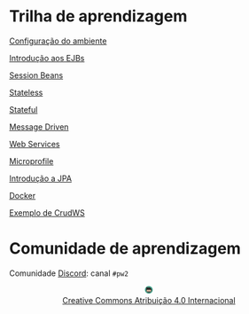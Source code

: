 # Trilha de aprendizagem

[Configuração do ambiente](documento/ambiente.md)

[Introdução aos EJBs](slides/02-introdução/index.html) 

[Session Beans](slides/03-session-beans-01/index.html)

[Stateless](https://rodrigoprestesmachado.github.io/pw2/)

[Stateful](https://rodrigoprestesmachado.github.io/pw2/)

[Message Driven](https://rodrigoprestesmachado.github.io/pw2/)

[Web Services](https://rodrigoprestesmachado.github.io/pw2/)

[Microprofile](https://rodrigoprestesmachado.github.io/pw2/)

[Introdução a JPA](https://rodrigoprestesmachado.github.io/pw2/)

[Docker](https://rodrigoprestesmachado.github.io/pw2/)

[Exemplo de CrudWS](tutorials/crudws.md)

# Comunidade de aprendizagem

Comunidade [Discord](https://discord.com/invite/C29cqvm): canal `#pw2`

<center>
<a href="https://github.com/rodrigoprestesmachado" target="blanck"><img src="imgs/logo.png" alt="Rodrigo Prestes Machado" width="3%" height="3%" border=0 style="border:0; text-decoration:none; outline:none"></a><br/>
<a rel="license" href="http://creativecommons.org/licenses/by/4.0/">Creative Commons Atribuição 4.0 Internacional</a>
</center>